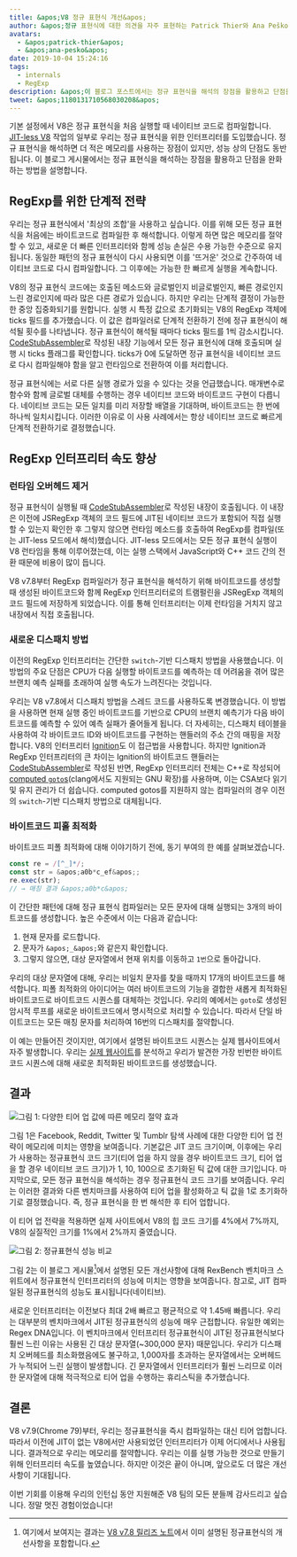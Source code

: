 ```yaml
---
title: &apos;V8 정규 표현식 개선&apos;
author: &apos;정규 표현식에 대한 의견을 자주 표현하는 Patrick Thier와 Ana Peško&apos;
avatars:
  - &apos;patrick-thier&apos;
  - &apos;ana-pesko&apos;
date: 2019-10-04 15:24:16
tags:
  - internals
  - RegExp
description: &apos;이 블로그 포스트에서는 정규 표현식을 해석의 장점을 활용하고 단점을 완화하는 방법을 설명합니다.&apos;
tweet: &apos;1180131710568030208&apos;
---
```

기본 설정에서 V8은 정규 표현식을 처음 실행할 때 네이티브 코드로 컴파일합니다. [JIT-less V8](/blog/jitless) 작업의 일부로 우리는 정규 표현식을 위한 인터프리터를 도입했습니다. 정규 표현식을 해석하면 더 적은 메모리를 사용하는 장점이 있지만, 성능 상의 단점도 동반됩니다. 이 블로그 게시물에서는 정규 표현식을 해석하는 장점을 활용하고 단점을 완화하는 방법을 설명합니다.

<!--truncate-->
## RegExp를 위한 단계적 전략

우리는 정규 표현식에서 '최상의 조합'을 사용하고 싶습니다. 이를 위해 모든 정규 표현식을 처음에는 바이트코드로 컴파일한 후 해석합니다. 이렇게 하면 많은 메모리를 절약할 수 있고, 새로운 더 빠른 인터프리터와 함께 성능 손실은 수용 가능한 수준으로 유지됩니다. 동일한 패턴의 정규 표현식이 다시 사용되면 이를 '뜨거운' 것으로 간주하여 네이티브 코드로 다시 컴파일합니다. 그 이후에는 가능한 한 빠르게 실행을 계속합니다.

V8의 정규 표현식 코드에는 호출된 메소드와 글로벌인지 비글로벌인지, 빠른 경로인지 느린 경로인지에 따라 많은 다른 경로가 있습니다. 하지만 우리는 단계적 결정이 가능한 한 중앙 집중화되기를 원합니다. 실행 시 특정 값으로 초기화되는 V8의 RegExp 객체에 ticks 필드를 추가했습니다. 이 값은 컴파일러로 단계적 전환하기 전에 정규 표현식이 해석될 횟수를 나타냅니다. 정규 표현식이 해석될 때마다 ticks 필드를 1씩 감소시킵니다. [CodeStubAssembler](/blog/csa)로 작성된 내장 기능에서 모든 정규 표현식에 대해 호출되며 실행 시 ticks 플래그를 확인합니다. ticks가 0에 도달하면 정규 표현식을 네이티브 코드로 다시 컴파일해야 함을 알고 런타임으로 전환하여 이를 처리합니다.

정규 표현식에는 서로 다른 실행 경로가 있을 수 있다는 것을 언급했습니다. 매개변수로 함수와 함께 글로벌 대체를 수행하는 경우 네이티브 코드와 바이트코드 구현이 다릅니다. 네이티브 코드는 모든 일치를 미리 저장할 배열을 기대하며, 바이트코드는 한 번에 하나씩 일치시킵니다. 이러한 이유로 이 사용 사례에서는 항상 네이티브 코드로 빠르게 단계적 전환하기로 결정했습니다.

## RegExp 인터프리터 속도 향상

### 런타임 오버헤드 제거

정규 표현식이 실행될 때 [CodeStubAssembler](/blog/csa)로 작성된 내장이 호출됩니다. 이 내장은 이전에 JSRegExp 객체의 코드 필드에 JIT된 네이티브 코드가 포함되어 직접 실행할 수 있는지 확인한 후 그렇지 않으면 런타임 메소드를 호출하여 RegExp를 컴파일(또는 JIT-less 모드에서 해석)했습니다. JIT-less 모드에서는 모든 정규 표현식 실행이 V8 런타임을 통해 이루어졌는데, 이는 실행 스택에서 JavaScript와 C++ 코드 간의 전환 때문에 비용이 많이 듭니다.

V8 v7.8부터 RegExp 컴파일러가 정규 표현식을 해석하기 위해 바이트코드를 생성할 때 생성된 바이트코드와 함께 RegExp 인터프리터로의 트램펄린을 JSRegExp 객체의 코드 필드에 저장하게 되었습니다. 이를 통해 인터프리터는 이제 런타임을 거치지 않고 내장에서 직접 호출됩니다.

### 새로운 디스패치 방법

이전의 RegExp 인터프리터는 간단한 `switch`-기반 디스패치 방법을 사용했습니다. 이 방법의 주요 단점은 CPU가 다음 실행할 바이트코드를 예측하는 데 어려움을 겪어 많은 브랜치 예측 실패를 초래하여 실행 속도가 느려진다는 것입니다.

우리는 V8 v7.8에서 디스패치 방법을 스레드 코드를 사용하도록 변경했습니다. 이 방법을 사용하면 현재 실행 중인 바이트코드를 기반으로 CPU의 브랜치 예측기가 다음 바이트코드를 예측할 수 있어 예측 실패가 줄어들게 됩니다. 더 자세히는, 디스패치 테이블을 사용하여 각 바이트코드 ID와 바이트코드를 구현하는 핸들러의 주소 간의 매핑을 저장합니다. V8의 인터프리터 [Ignition](/docs/ignition)도 이 접근법을 사용합니다. 하지만 Ignition과 RegExp 인터프리터의 큰 차이는 Ignition의 바이트코드 핸들러는 [CodeStubAssembler](/blog/csa)로 작성된 반면, RegExp 인터프리터 전체는 C++로 작성되어 [computed `goto`s](https://gcc.gnu.org/onlinedocs/gcc/Labels-as-Values.html)(clang에서도 지원되는 GNU 확장)를 사용하며, 이는 CSA보다 읽기 및 유지 관리가 더 쉽습니다. computed gotos를 지원하지 않는 컴파일러의 경우 이전의 `switch`-기반 디스패치 방법으로 대체됩니다.

### 바이트코드 피홀 최적화

바이트코드 피폴 최적화에 대해 이야기하기 전에, 동기 부여의 한 예를 살펴보겠습니다.

```js
const re = /[^_]*/;
const str = &apos;a0b*c_ef&apos;;
re.exec(str);
// → 매칭 결과 &apos;a0b*c&apos;
```

이 간단한 패턴에 대해 정규 표현식 컴파일러는 모든 문자에 대해 실행되는 3개의 바이트코드를 생성합니다. 높은 수준에서 이는 다음과 같습니다:

1. 현재 문자를 로드합니다.
2. 문자가 `&apos;_&apos;`와 같은지 확인합니다.
3. 그렇지 않으면, 대상 문자열에서 현재 위치를 이동하고 `1번`으로 돌아갑니다.

우리의 대상 문자열에 대해, 우리는 비일치 문자를 찾을 때까지 17개의 바이트코드를 해석합니다. 피폴 최적화의 아이디어는 여러 바이트코드의 기능을 결합한 새롭게 최적화된 바이트코드로 바이트코드 시퀀스를 대체하는 것입니다. 우리의 예에서는 `goto`로 생성된 암시적 루프를 새로운 바이트코드에서 명시적으로 처리할 수 있습니다. 따라서 단일 바이트코드는 모든 매칭 문자를 처리하여 16번의 디스패치를 절약합니다.

이 예는 만들어진 것이지만, 여기에서 설명된 바이트코드 시퀀스는 실제 웹사이트에서 자주 발생합니다. 우리는 [실제 웹사이트](/blog/real-world-performance)를 분석하고 우리가 발견한 가장 빈번한 바이트코드 시퀀스에 대해 새로운 최적화된 바이트코드를 생성했습니다.

## 결과

![그림 1: 다양한 티어 업 값에 따른 메모리 절약 효과](/_img/regexp-tier-up/results-memory.svg)

그림 1은 Facebook, Reddit, Twitter 및 Tumblr 탐색 사례에 대한 다양한 티어 업 전략이 메모리에 미치는 영향을 보여줍니다. 기본값은 JIT 코드 크기이며, 이후에는 우리가 사용하는 정규표현식 코드 크기(티어 업을 하지 않을 경우 바이트코드 크기, 티어 업을 할 경우 네이티브 코드 크기)가 1, 10, 100으로 초기화된 틱 값에 대한 크기입니다. 마지막으로, 모든 정규 표현식을 해석하는 경우 정규표현식 코드 크기를 보여줍니다. 우리는 이러한 결과와 다른 벤치마크를 사용하여 티어 업을 활성화하고 틱 값을 1로 초기화하기로 결정했습니다. 즉, 정규 표현식을 한 번 해석한 후 티어 업합니다.

이 티어 업 전략을 적용하면 실제 사이트에서 V8의 힙 코드 크기를 4%에서 7%까지, V8의 실질적인 크기를 1%에서 2%까지 줄였습니다.

![그림 2: 정규표현식 성능 비교](/_img/regexp-tier-up/results-speed.svg)

그림 2는 이 블로그 게시물[^strict-bounds]에서 설명된 모든 개선사항에 대해 RexBench 벤치마크 스위트에서 정규표현식 인터프리터의 성능에 미치는 영향을 보여줍니다. 참고로, JIT 컴파일된 정규표현식의 성능도 표시됩니다(네이티브).

[^strict-bounds]: 여기에서 보여지는 결과는 [V8 v7.8 릴리즈 노트](/blog/v8-release-78#faster-regexp-match-failures)에서 이미 설명된 정규표현식의 개선사항을 포함합니다.

새로운 인터프리터는 이전보다 최대 2배 빠르고 평균적으로 약 1.45배 빠릅니다. 우리는 대부분의 벤치마크에서 JIT된 정규표현식의 성능에 매우 근접합니다. 유일한 예외는 Regex DNA입니다. 이 벤치마크에서 인터프리터 정규표현식이 JIT된 정규표현식보다 훨씬 느린 이유는 사용된 긴 대상 문자열(~300,000 문자) 때문입니다. 우리가 디스패치 오버헤드를 최소화했음에도 불구하고, 1,000자를 초과하는 문자열에서는 오버헤드가 누적되어 느린 실행이 발생합니다. 긴 문자열에서 인터프리터가 훨씬 느리므로 이러한 문자열에 대해 적극적으로 티어 업을 수행하는 휴리스틱을 추가했습니다.

## 결론

V8 v7.9(Chrome 79)부터, 우리는 정규표현식을 즉시 컴파일하는 대신 티어 업합니다. 따라서 이전에 JIT이 없는 V8에서만 사용되었던 인터프리터가 이제 어디에서나 사용됩니다. 결과적으로 우리는 메모리를 절약합니다. 우리는 이를 실행 가능한 것으로 만들기 위해 인터프리터 속도를 높였습니다. 하지만 이것은 끝이 아니며, 앞으로도 더 많은 개선 사항이 기대됩니다.

이번 기회를 이용해 우리의 인턴십 동안 지원해준 V8 팀의 모든 분들께 감사드리고 싶습니다. 정말 멋진 경험이었습니다!
